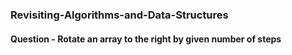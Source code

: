 ### Revisiting-Algorithms-and-Data-Structures
#### Question - Rotate an array to the right by given number of steps